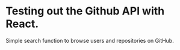 # Testing out the Github API with React.

Simple search function to browse users and repositories on GitHub.
